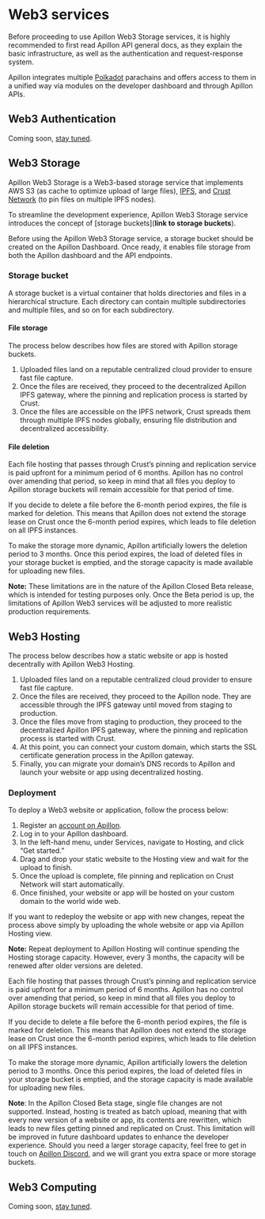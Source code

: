 # Web3 services

Before proceeding to use Apillon Web3 Storage services, it is highly recommended to first read Apillon API general docs, as they explain the basic infrastructure, as well as the authentication and request-response system.

Apillon integrates multiple [Polkadot](https://polkadot.network/) parachains and offers access to them in a unified way via modules on the developer dashboard and through Apillon APIs.

## Web3 Authentication

Coming soon, [stay tuned](https://discord.gg/yX3gTw36C4).

## Web3 Storage

Apillon Web3 Storage is a Web3-based storage service that implements AWS S3 (as cache to optimize upload of large files), [IPFS](https://ipfs.tech/), and [Crust Network](https://crust.network/) (to pin files on multiple IPFS nodes).

To streamline the development experience, Apillon Web3 Storage service introduces the concept of [storage buckets](**link to storage buckets**).

Before using the Apillon Web3 Storage service, a storage bucket should be created on the Apillon Dashboard. Once ready, it enables file storage from both the Apillon dashboard and the API endpoints.

### Storage bucket

A storage bucket is a virtual container that holds directories and files in a hierarchical structure. Each directory can contain multiple subdirectories and multiple files, and so on for each subdirectory.

#### File storage

The process below describes how files are stored with Apillon storage buckets.

1. Uploaded files land on a reputable centralized cloud provider to ensure fast file capture.
2. Once the files are received, they proceed to the decentralized Apillon IPFS gateway, where the pinning and replication process is started by Crust.
3. Once the files are accessible on the IPFS network, Crust spreads them through multiple IPFS nodes globally, ensuring file distribution and decentralized accessibility.

#### File deletion

Each file hosting that passes through Crust’s pinning and replication service is paid upfront for a minimum period of 6 months. Apillon has no control over amending that period, so keep in mind that all files you deploy to Apillon storage buckets will remain accessible for that period of time.

If you decide to delete a file before the 6-month period expires, the file is marked for deletion. This means that Apillon does not extend the storage lease on Crust once the 6-month period expires, which leads to file deletion on all IPFS instances.

To make the storage more dynamic, Apillon artificially lowers the deletion period to 3 months. Once this period expires, the load of deleted files in your storage bucket is emptied, and the storage capacity is made available for uploading new files.

**Note:** These limitations are in the nature of the Apillon Closed Beta release, which is intended for testing purposes only. Once the Beta period is up, the limitations of Apillon Web3 services will be adjusted to more realistic production requirements.

## Web3 Hosting

The process below describes how a static website or app is hosted decentrally with Apillon Web3 Hosting.

1. Uploaded files land on a reputable centralized cloud provider to ensure fast file capture.
2. Once the files are received, they proceed to the Apillon node. They are accessible through the IPFS gateway until moved from staging to production. 
3. Once the files move from staging to production, they proceed to the decentralized Apillon IPFS gateway, where the pinning and replication process is started with Crust. 
4. At this point, you can connect your custom domain, which starts the SSL certificate generation process in the Apillon gateway.
5. Finally, you can migrate your domain’s DNS records to Apillon and launch your website or app using decentralized hosting.

### Deployment

To deploy a Web3 website or application, follow the process below: 

1. Register an [account on Apillon](https://app.apillon.io/register).
2. Log in to your Apillon dashboard.
3. In the left-hand menu, under Services, navigate to Hosting, and click “Get started.”
4. Drag and drop your static website to the Hosting view and wait for the upload to finish.
6. Once the upload is complete, file pinning and replication on Crust Network will start automatically.
7. Once finished, your website or app will be hosted on your custom domain to the world wide web.

If you want to redeploy the website or app with new changes, repeat the process above simply by uploading the whole website or app via Apillon Hosting view.

**Note:** Repeat deployment to Apillon Hosting will continue spending the Hosting storage capacity. However, every 3 months, the capacity will be renewed after older versions are deleted.

Each file hosting that passes through Crust’s pinning and replication service is paid upfront for a minimum period of 6 months. Apillon has no control over amending that period, so keep in mind that all files you deploy to Apillon storage buckets will remain accessible for that period of time.

If you decide to delete a file before the 6-month period expires, the file is marked for deletion. This means that Apillon does not extend the storage lease on Crust once the 6-month period expires, which leads to file deletion on all IPFS instances.

To make the storage more dynamic, Apillon artificially lowers the deletion period to 3 months. Once this period expires, the load of deleted files in your storage bucket is emptied, and the storage capacity is made available for uploading new files.

**Note**: In the Apillon Closed Beta stage, single file changes are not supported. Instead, hosting is treated as batch upload, meaning that with every new version of a website or app, its contents are rewritten, which leads to new files getting pinned and replicated on Crust. This limitation will be improved in future dashboard updates to enhance the developer experience. Should you need a larger storage capacity, feel free to get in touch on [Apillon Discord](https://discord.gg/yX3gTw36C4), and we will grant you extra space or more storage buckets.

## Web3 Computing

Coming soon, [stay tuned](https://discord.gg/yX3gTw36C4).
